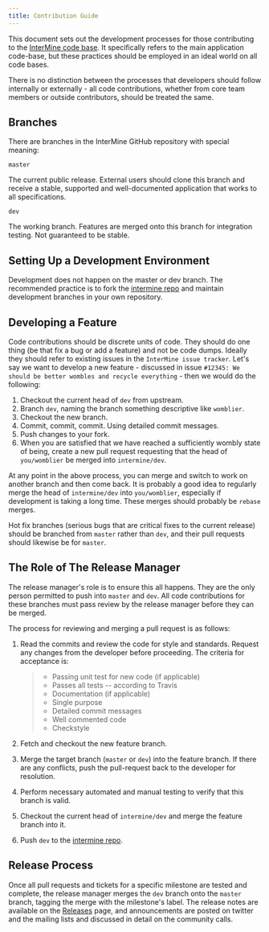 ```yaml
---
title: Contribution Guide
---
```


This document sets out the development processes for those contributing to the [InterMine code base](https://github.com/intermine/intermine). It specifically refers to the main application code-base, but these practices should be employed in an ideal world on all code bases.

There is no distinction between the processes that developers should follow internally or externally - all code contributions, whether from core team members or outside contributors, should be treated the same.

## Branches

There are branches in the InterMine GitHub repository with special meaning:

`master`

The current public release. External users should clone this branch and receive a stable, supported and well-documented application that works to all specifications.

`dev`

The working branch. Features are merged onto this branch for integration testing. Not guaranteed to be stable.

## Setting Up a Development Environment

Development does not happen on the master or dev branch. The recommended practice is to fork the [intermine repo](https://github.com/intermine/intermine) and maintain development branches in your own repository.

## Developing a Feature

Code contributions should be discrete units of code. They should do one thing \(be that fix a bug or add a feature\) and not be code dumps. Ideally they should refer to existing issues in the `InterMine issue tracker`. Let's say we want to develop a new feature - discussed in issue `#12345: We should be better wombles and recycle everything` - then we would do the following:

1. Checkout the current head of `dev` from upstream.
2. Branch `dev`, naming the branch something descriptive like `womblier`.
3. Checkout the new branch.
4. Commit, commit, commit. Using detailed commit messages.
5. Push changes to your fork.
6. When you are satisfied that we have reached a sufficiently wombly state of being, create a new pull request requesting that the head of `you/womblier` be merged into `intermine/dev`.

At any point in the above process, you can merge and switch to work on another branch and then come back. It is probably a good idea to regularly merge the head of `intermine/dev` into `you/womblier`, especially if development is taking a long time. These merges should probably be `rebase` merges.

Hot fix branches \(serious bugs that are critical fixes to the current release\) should be branched from `master` rather than `dev`, and their pull requests should likewise be for `master`.

## The Role of The Release Manager

The release manager's role is to ensure this all happens. They are the only person permitted to push into `master` and `dev`. All code contributions for these branches must pass review by the release manager before they can be merged.

The process for reviewing and merging a pull request is as follows:

1. Read the commits and review the code for style and standards. Request any changes from the developer before proceeding. The criteria for acceptance is:

	> * Passing unit test for new code \(if applicable\)
	> * Passes all tests -- according to Travis
	> * Documentation \(if applicable\)
	> * Single purpose
	> * Detailed commit messages
	> * Well commented code
	> * Checkstyle
2. Fetch and checkout the new feature branch.
3. Merge the target branch \(`master` or `dev`\) into the feature branch. If there are any conflicts, push the pull-request back to the developer for resolution.
4. Perform necessary automated and manual testing to verify that this branch is valid.
5. Checkout the current head of `intermine/dev` and merge the feature branch into it.
6. Push `dev` to the [intermine repo](https://github.com/intermine/intermine).

## Release Process

Once all pull requests and tickets for a specific milestone are tested and complete, the release manager merges the `dev` branch onto the `master` branch, tagging the merge with the milestone's label. The release notes are available on the [Releases](http://github.com/intermine/intermine/releases) page, and announcements are posted on twitter and the mailing lists and discussed in detail on the community calls.

